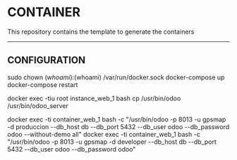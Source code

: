 # CONTAINER

This repository contains the template to generate the containers

------------------

## CONFIGURATION 

sudo chown $(whoami):$(whoami) /var/run/docker.sock
docker-compose up
docker-compose restart

docker exec -tiu root instance_web_1 bash
cp /usr/bin/odoo /usr/bin/odoo_server

docker exec -ti container_web_1 bash -c "/usr/bin/odoo -p 8013 -u gpsmap -d produccion --db_host db --db_port 5432 --db_user odoo --db_password odoo --without-demo all"
docker exec -ti container_web_1 bash -c "/usr/bin/odoo -p 8013 -u gpsmap -d developer  --db_host db --db_port 5432 --db_user odoo --db_password odoo"


